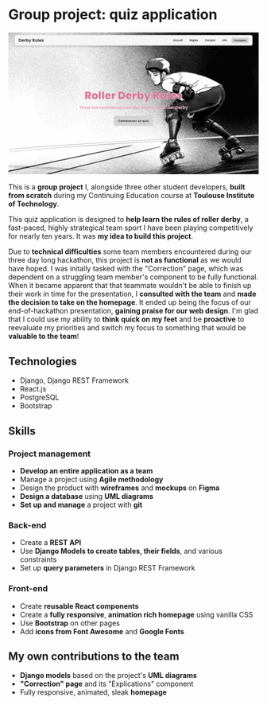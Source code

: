 # Group project: quiz application

![Home Screen](./images/cover.png)

This is a **group project** I, alongside three other student developers, **built from scratch** during my Continuing Education course at **Toulouse Institute of Technology**.

This quiz application is designed to **help learn the rules of roller derby**, a fast-paced, highly strategical team sport I have been playing competitively for nearly ten years. It was **my idea to build this project**.

Due to **technical difficulties** some team members encountered during our three day long hackathon, this project is **not as functional** as we would have hoped. I was initally tasked with the "Correction" page, which was dependent on a struggling team member's component to be fully functional. When it became apparent that that teammate wouldn't be able to finish up their work in time for the presentation, I **consulted with the team** and **made the decision to take on the homepage**. It ended up being the focus of our end-of-hackathon presentation, **gaining praise for our web design**. I'm glad that I could use my ability to **think quick on my feet** and be **proactive** to reevaluate my priorities and switch my focus to something that would be **valuable to the team**!

## Technologies

- Django, Django REST Framework
- React.js
- PostgreSQL
- Bootstrap

## Skills

### Project management

- **Develop an entire application as a team**
- Manage a project using **Agile methodology**
- Design the product with **wireframes** and **mockups** on **Figma**
- **Design a database** using **UML diagrams**
- **Set up and manage** a project with **git**

### Back-end

- Create a **REST API**
- Use **Django Models to create tables, their fields**, and various constraints
- Set up **query parameters** in Django REST Framework

### Front-end

- Create **reusable React components**
- Create a **fully responsive**, **animation rich homepage** using vanilla CSS
- Use **Bootstrap** on other pages
- Add **icons from Font Awesome** and **Google Fonts**

## My own contributions to the team

- **Django models** based on the project's **UML diagrams**
- **"Correction" page** and its "Explications" component 
- Fully responsive, animated, sleak **homepage**
